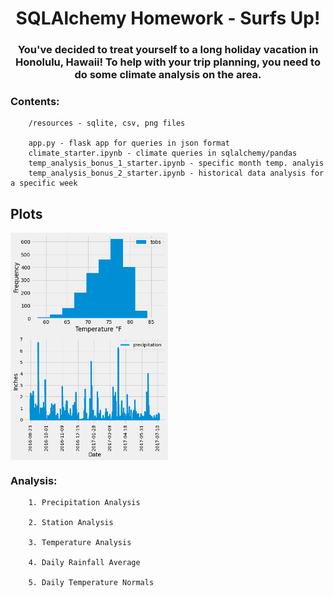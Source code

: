 <h1 align="center">SQLAlchemy Homework - Surfs Up!</h1>


<h3 align="center">You've decided to treat yourself to a long holiday vacation in Honolulu, Hawaii! To help with your trip planning, you need to do some climate analysis on the area.</h3>
							
### Contents:

        /resources - sqlite, csv, png files

        app.py - flask app for queries in json format
        climate_starter.ipynb - climate queries in sqlalchemy/pandas
        temp_analysis_bonus_1_starter.ipynb - specific month temp. analyis
        temp_analysis_bonus_2_starter.ipynb - historical data analysis for a specific week


<div class="row">
  <h2>Plots</h2>
  <div class="column">
    <img src="resources/prev_year_hist.png" alt="Snow" style="width:50%;float:left;">
  </div>
  <div class="column">
    <img src="resources/prev_year_prcp.png" alt="Forest" style="width:50%;float:left;">
  </div>
</div>			
        


### Analysis:
	
        1. Precipitation Analysis

        2. Station Analysis

        3. Temperature Analysis

        4. Daily Rainfall Average

        5. Daily Temperature Normals